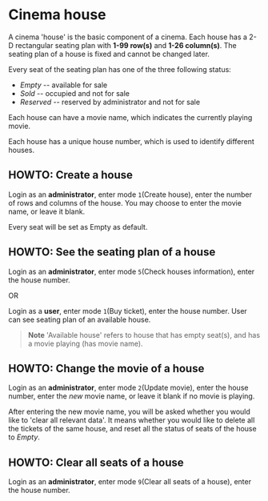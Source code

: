 # Cinema house

A cinema 'house' is the basic component of a cinema. 
Each house has a 2-D rectangular seating plan with **1-99 row(s)** and **1-26 column(s)**. 
The seating plan of a house is fixed and cannot be changed later.

Every seat of the seating plan has one of the three following status:
- _Empty_ -- available for sale
- _Sold_ -- occupied and not for sale
- _Reserved_ -- reserved by administrator and not for sale

Each house can have a movie name, which indicates the currently playing movie.

Each house has a unique house number, which is used to identify different houses.


## HOWTO: Create a house
Login as an **administrator**, enter mode `1`(Create house), 
enter the number of rows and columns of the house.
You may choose to enter the movie name, or leave it blank.

Every seat will be set as Empty as default.


## HOWTO: See the seating plan of a house
Login as an **administrator**, enter mode `5`(Check houses information), 
enter the house number.

OR

Login as a **user**, enter mode `1`(Buy ticket), enter the house number. 
User can see seating plan of an available house.
> **Note**
> 'Available house' refers to house that has empty seat(s), 
> and has a movie playing (has movie name).


## HOWTO: Change the movie of a house
Login as an **administrator**, enter mode `2`(Update movie), enter the house number,
enter the *new* movie name, or leave it blank if no movie is playing.

After entering the new movie name, 
you will be asked whether you would like to 'clear all relevant data'.
It means whether you would like to delete all the tickets of the same house, 
and reset all the status of seats of the house to _Empty_.


## HOWTO: Clear all seats of a house
Login as an **administrator**, enter mode `9`(Clear all seats of a house), 
enter the house number.
